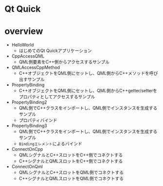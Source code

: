 # Qt Quick

# overview

- HelloWorld
    - はじめてのQt Quickアプリケーション
- CppAccessQML
    - QML側要素をC++側からアクセスするサンプル
- QMLAccessCppMethod
    - C++オブジェクトをQML側にセットし、QML側からC++メソッドを呼び出すサンプル
- PropertyBinding
    - C++オブジェクトをQML側にセットし、QML側からC++getter/setterをプロパティとしてアクセスするサンプル
- PropertyBinding2
    - QML側でC++クラスをインポートし、QML側でインスタンスを生成するサンプル
    - プロパティバインド
- PropertyBinding3
    - QML側でC++クラスをインポートし、QML側でインスタンスを生成するサンプル
    - `Bindingエレメント`によるバインド
- ConnectOnCpp
    - QMLシグナルとC++スロットをC++側でコネクトする
    - C++シグナルとQMLスロットをC++側でコネクトする
- ConnectOnQml
    - QMLシグナルとC++スロットをQML側でコネクトする
    - C++シグナルとQMLスロットをQML側でコネクトする
